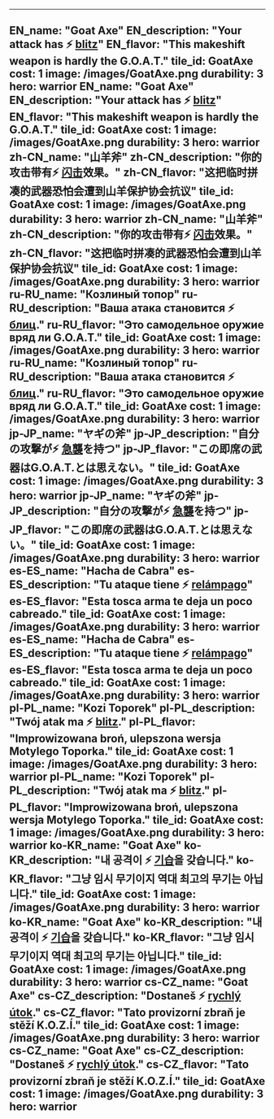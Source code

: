 ---

EN_name: "Goat Axe"
EN_description: "Your attack has ⚡️ <u>blitz</u>"
EN_flavor: "This makeshift weapon is hardly the G.O.A.T."
tile_id: GoatAxe
cost: 1
image: /images/GoatAxe.png
durability: 3
hero: warrior
EN_name: "Goat Axe"
EN_description: "Your attack has ⚡️ <u>blitz</u>"
EN_flavor: "This makeshift weapon is hardly the G.O.A.T."
tile_id: GoatAxe
cost: 1
image: /images/GoatAxe.png
durability: 3
hero: warrior
zh-CN_name: "山羊斧"
zh-CN_description: "你的攻击带有⚡️ <u>闪击</u>效果。"
zh-CN_flavor: "这把临时拼凑的武器恐怕会遭到山羊保护协会抗议"
tile_id: GoatAxe
cost: 1
image: /images/GoatAxe.png
durability: 3
hero: warrior
zh-CN_name: "山羊斧"
zh-CN_description: "你的攻击带有⚡️ <u>闪击</u>效果。"
zh-CN_flavor: "这把临时拼凑的武器恐怕会遭到山羊保护协会抗议"
tile_id: GoatAxe
cost: 1
image: /images/GoatAxe.png
durability: 3
hero: warrior
ru-RU_name: "Козлиный топор"
ru-RU_description: "Ваша атака становится ⚡️ <u>блиц</u>."
ru-RU_flavor: "Это самодельное оружие вряд ли G.O.A.T."
tile_id: GoatAxe
cost: 1
image: /images/GoatAxe.png
durability: 3
hero: warrior
ru-RU_name: "Козлиный топор"
ru-RU_description: "Ваша атака становится ⚡️ <u>блиц</u>."
ru-RU_flavor: "Это самодельное оружие вряд ли G.O.A.T."
tile_id: GoatAxe
cost: 1
image: /images/GoatAxe.png
durability: 3
hero: warrior
jp-JP_name: "ヤギの斧"
jp-JP_description: "自分の攻撃が⚡️ <u>急襲</u>を持つ"
jp-JP_flavor: "この即席の武器はG.O.A.T.とは思えない。"
tile_id: GoatAxe
cost: 1
image: /images/GoatAxe.png
durability: 3
hero: warrior
jp-JP_name: "ヤギの斧"
jp-JP_description: "自分の攻撃が⚡️ <u>急襲</u>を持つ"
jp-JP_flavor: "この即席の武器はG.O.A.T.とは思えない。"
tile_id: GoatAxe
cost: 1
image: /images/GoatAxe.png
durability: 3
hero: warrior
es-ES_name: "Hacha de Cabra"
es-ES_description: "Tu ataque tiene ⚡️ <u>relámpago</u>"
es-ES_flavor: "Esta tosca arma te deja un poco cabreado."
tile_id: GoatAxe
cost: 1
image: /images/GoatAxe.png
durability: 3
hero: warrior
es-ES_name: "Hacha de Cabra"
es-ES_description: "Tu ataque tiene ⚡️ <u>relámpago</u>"
es-ES_flavor: "Esta tosca arma te deja un poco cabreado."
tile_id: GoatAxe
cost: 1
image: /images/GoatAxe.png
durability: 3
hero: warrior
pl-PL_name: "Kozi Toporek"
pl-PL_description: "Twój atak ma ⚡️ <u>blitz</u>."
pl-PL_flavor: "Improwizowana broń, ulepszona wersja Motylego Toporka."
tile_id: GoatAxe
cost: 1
image: /images/GoatAxe.png
durability: 3
hero: warrior
pl-PL_name: "Kozi Toporek"
pl-PL_description: "Twój atak ma ⚡️ <u>blitz</u>."
pl-PL_flavor: "Improwizowana broń, ulepszona wersja Motylego Toporka."
tile_id: GoatAxe
cost: 1
image: /images/GoatAxe.png
durability: 3
hero: warrior
ko-KR_name: "Goat Axe"
ko-KR_description: "내 공격이 ⚡️ <u>기습</u>을 갖습니다."
ko-KR_flavor: "그냥 임시 무기이지 역대 최고의 무기는 아닙니다."
tile_id: GoatAxe
cost: 1
image: /images/GoatAxe.png
durability: 3
hero: warrior
ko-KR_name: "Goat Axe"
ko-KR_description: "내 공격이 ⚡️ <u>기습</u>을 갖습니다."
ko-KR_flavor: "그냥 임시 무기이지 역대 최고의 무기는 아닙니다."
tile_id: GoatAxe
cost: 1
image: /images/GoatAxe.png
durability: 3
hero: warrior
cs-CZ_name: "Goat Axe"
cs-CZ_description: "Dostaneš ⚡️ <u>rychlý útok</u>."
cs-CZ_flavor: "Tato provizorní zbraň je stěží K.O.Z.Í."
tile_id: GoatAxe
cost: 1
image: /images/GoatAxe.png
durability: 3
hero: warrior
cs-CZ_name: "Goat Axe"
cs-CZ_description: "Dostaneš ⚡️ <u>rychlý útok</u>."
cs-CZ_flavor: "Tato provizorní zbraň je stěží K.O.Z.Í."
tile_id: GoatAxe
cost: 1
image: /images/GoatAxe.png
durability: 3
hero: warrior
---